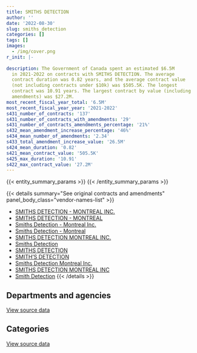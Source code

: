 ```yaml
---
title: SMITHS DETECTION
author: ''
date: '2022-08-30'
slug: smiths_detection
categories: []
tags: []
images:
  - /img/cover.png
r_init: |-
  
description: The Government of Canada spent an estimated $6.5M
  in 2021-2022 on contracts with SMITHS DETECTION. The average
  contract duration was 0.82 years, and the average contract value
  (not including contracts under $10k) was $505.5K. The longest
  contract was 10.91 years. The largest contract by value (including
  amendments) was $27.2M.
most_recent_fiscal_year_total: '6.5M'
most_recent_fiscal_year_year: '2021-2022'
s431_number_of_contracts: '137'
s431_number_of_contracts_with_amendments: '29'
s431_number_of_contracts_amendments_percentage: '21%'
s432_mean_amendment_increase_percentage: '46%'
s434_mean_number_of_amendments: '2.34'
s433_total_amendment_increase_value: '26.5M'
s424_mean_duration: '0.82'
s421_mean_contract_value: '505.5K'
s425_max_duration: '10.91'
s422_max_contract_value: '27.2M'
---
```


<script src="/rmarkdown-libs/htmlwidgets/htmlwidgets.js"></script>
<link href="/rmarkdown-libs/datatables-css/datatables-crosstalk.css" rel="stylesheet" />
<script src="/rmarkdown-libs/datatables-binding/datatables.js"></script>
<script src="/rmarkdown-libs/jquery/jquery-3.6.0.min.js"></script>
<link href="/rmarkdown-libs/dt-core-bootstrap/css/dataTables.bootstrap.min.css" rel="stylesheet" />
<link href="/rmarkdown-libs/dt-core-bootstrap/css/dataTables.bootstrap.extra.css" rel="stylesheet" />
<script src="/rmarkdown-libs/dt-core-bootstrap/js/jquery.dataTables.min.js"></script>
<script src="/rmarkdown-libs/dt-core-bootstrap/js/dataTables.bootstrap.min.js"></script>
<link href="/rmarkdown-libs/crosstalk/css/crosstalk.min.css" rel="stylesheet" />
<script src="/rmarkdown-libs/crosstalk/js/crosstalk.min.js"></script>
<script src="/rmarkdown-libs/htmlwidgets/htmlwidgets.js"></script>
<link href="/rmarkdown-libs/datatables-css/datatables-crosstalk.css" rel="stylesheet" />
<script src="/rmarkdown-libs/datatables-binding/datatables.js"></script>
<script src="/rmarkdown-libs/jquery/jquery-3.6.0.min.js"></script>
<link href="/rmarkdown-libs/dt-core-bootstrap/css/dataTables.bootstrap.min.css" rel="stylesheet" />
<link href="/rmarkdown-libs/dt-core-bootstrap/css/dataTables.bootstrap.extra.css" rel="stylesheet" />
<script src="/rmarkdown-libs/dt-core-bootstrap/js/jquery.dataTables.min.js"></script>
<script src="/rmarkdown-libs/dt-core-bootstrap/js/dataTables.bootstrap.min.js"></script>
<link href="/rmarkdown-libs/crosstalk/css/crosstalk.min.css" rel="stylesheet" />
<script src="/rmarkdown-libs/crosstalk/js/crosstalk.min.js"></script>

{{< entity_summary_params >}}
{{< /entity_summary_params >}}

{{< details summary="See original contracts and amendments" panel_body_class="vendor-names-list" >}}
- [SMITHS DETECTION - MONTREAL INC.](https://search.open.canada.ca/en/ct/?sort=contract_value_f%20desc&page=1&search_text=%22SMITHS%20DETECTION%20-%20MONTREAL%20INC.%22)
- [SMITHS DETECTION - MONTREAL](https://search.open.canada.ca/en/ct/?sort=contract_value_f%20desc&page=1&search_text=%22SMITHS%20DETECTION%20-%20MONTREAL%22)
- [Smiths Detection - Montreal Inc.](https://search.open.canada.ca/en/ct/?sort=contract_value_f%20desc&page=1&search_text=%22Smiths%20Detection%20-%20Montreal%20Inc.%22)
- [Smiths Detection - Montreal](https://search.open.canada.ca/en/ct/?sort=contract_value_f%20desc&page=1&search_text=%22Smiths%20Detection%20-%20Montreal%22)
- [SMITHS DETECTION MONTREAL INC.](https://search.open.canada.ca/en/ct/?sort=contract_value_f%20desc&page=1&search_text=%22SMITHS%20DETECTION%20MONTREAL%20INC.%22)
- [Smiths Detection](https://search.open.canada.ca/en/ct/?sort=contract_value_f%20desc&page=1&search_text=%22Smiths%20Detection%22)
- [SMITHS DETECTION](https://search.open.canada.ca/en/ct/?sort=contract_value_f%20desc&page=1&search_text=%22SMITHS%20DETECTION%22)
- [SMITH’S DETECTION](https://search.open.canada.ca/en/ct/?sort=contract_value_f%20desc&page=1&search_text=%22SMITH%27S%20DETECTION%22)
- [Smiths Detection Montreal Inc.](https://search.open.canada.ca/en/ct/?sort=contract_value_f%20desc&page=1&search_text=%22Smiths%20Detection%20Montreal%20Inc.%22)
- [SMITHS DETECTION MONTREAL INC](https://search.open.canada.ca/en/ct/?sort=contract_value_f%20desc&page=1&search_text=%22SMITHS%20DETECTION%20MONTREAL%20INC%22)
- [Smith Detection](https://search.open.canada.ca/en/ct/?sort=contract_value_f%20desc&page=1&search_text=%22Smith%20Detection%22)
{{< /details >}}

## Departments and agencies

<div id="htmlwidget-1" style="width:100%;height:auto;" class="datatables html-widget"></div>
<script type="application/json" data-for="htmlwidget-1">{"x":{"style":"bootstrap","filter":"none","vertical":false,"data":[["<a href=\"/departments/cbsa-asfc/\">Canada Border Services Agency<\/a>","<a href=\"/departments/csc-scc/\">Correctional Service of Canada<\/a>","<a href=\"/departments/dfatd-maecd/\">Global Affairs Canada<\/a>","<a href=\"/departments/dnd-mdn/\">National Defence<\/a>","<a href=\"/departments/pwgsc-tpsgc/\">Public Services and Procurement Canada<\/a>","<a href=\"/departments/rcmp-grc/\">Royal Canadian Mounted Police<\/a>"],[7742874.05,338186.61,46332.73,813786,null,611765.94],[8417755.72,null,54187.74,803063.39,14774.29,59235.25],[6030189.21,null,97365.85,337900.99,null,137986.33],[6134074.83,213053.97,102250.86,null,null,62048.3]],"container":"<table class=\"table table-striped table-hover row-border order-column display\">\n  <thead>\n    <tr>\n      <th>Department<\/th>\n      <th>2018-2019<\/th>\n      <th>2019-2020<\/th>\n      <th>2020-2021<\/th>\n      <th>2021-2022<\/th>\n    <\/tr>\n  <\/thead>\n<\/table>","options":{"order":[[4,"desc"]],"pageLength":10,"autoWidth":true,"columnDefs":[{"targets":1,"render":"function(data, type, row, meta) {\n    return type !== 'display' ? data : DTWidget.formatCurrency(data, \"$\", 2, 3, \",\", \".\", true, null);\n  }"},{"targets":2,"render":"function(data, type, row, meta) {\n    return type !== 'display' ? data : DTWidget.formatCurrency(data, \"$\", 2, 3, \",\", \".\", true, null);\n  }"},{"targets":3,"render":"function(data, type, row, meta) {\n    return type !== 'display' ? data : DTWidget.formatCurrency(data, \"$\", 2, 3, \",\", \".\", true, null);\n  }"},{"targets":4,"render":"function(data, type, row, meta) {\n    return type !== 'display' ? data : DTWidget.formatCurrency(data, \"$\", 2, 3, \",\", \".\", true, null);\n  }"},{"width":"16%","targets":[1,2,3,4]},{"className":"dt-right","targets":[1,2,3,4]}],"orderClasses":false}},"evals":["options.columnDefs.0.render","options.columnDefs.1.render","options.columnDefs.2.render","options.columnDefs.3.render"],"jsHooks":[]}</script>
<p class="text-right">
<a href="https://github.com/GoC-Spending/contracts-data/tree/main/data/out/vendors/smiths_detection/summary_by_fiscal_year_by_department.csv" class="source-data-link btn btn-link">View source data</a>
</p>

## Categories

<div id="htmlwidget-2" style="width:100%;height:auto;" class="datatables html-widget"></div>
<script type="application/json" data-for="htmlwidget-2">{"x":{"style":"bootstrap","filter":"none","vertical":false,"data":[["<a href=\"/categories/facilities_and_construction/\">Facilities and construction<\/a>","<a href=\"/categories/professional_services/\">Professional services<\/a>","<a href=\"/categories/information_technology/\">Information technology<\/a>","<a href=\"/categories/industrial_products_and_services/\">Industrial products and services<\/a>","<a href=\"/categories/human_capital/\">Human capital<\/a>"],[null,289372.23,55979.61,9182078.11,25515.4],[15905.4,14774.29,null,9318336.7,null],[null,null,3364.9,6600077.48,null],[20814.6,null,372923.51,6094461.57,23228.28]],"container":"<table class=\"table table-striped table-hover row-border order-column display\">\n  <thead>\n    <tr>\n      <th>Category<\/th>\n      <th>2018-2019<\/th>\n      <th>2019-2020<\/th>\n      <th>2020-2021<\/th>\n      <th>2021-2022<\/th>\n    <\/tr>\n  <\/thead>\n<\/table>","options":{"order":[[4,"desc"]],"dom":"t","pageLength":30,"autoWidth":true,"columnDefs":[{"targets":1,"render":"function(data, type, row, meta) {\n    return type !== 'display' ? data : DTWidget.formatCurrency(data, \"$\", 2, 3, \",\", \".\", true, null);\n  }"},{"targets":2,"render":"function(data, type, row, meta) {\n    return type !== 'display' ? data : DTWidget.formatCurrency(data, \"$\", 2, 3, \",\", \".\", true, null);\n  }"},{"targets":3,"render":"function(data, type, row, meta) {\n    return type !== 'display' ? data : DTWidget.formatCurrency(data, \"$\", 2, 3, \",\", \".\", true, null);\n  }"},{"targets":4,"render":"function(data, type, row, meta) {\n    return type !== 'display' ? data : DTWidget.formatCurrency(data, \"$\", 2, 3, \",\", \".\", true, null);\n  }"},{"width":"16%","targets":[1,2,3,4]},{"className":"dt-right","targets":[1,2,3,4]}],"orderClasses":false,"lengthMenu":[10,25,30,50,100]}},"evals":["options.columnDefs.0.render","options.columnDefs.1.render","options.columnDefs.2.render","options.columnDefs.3.render"],"jsHooks":[]}</script>
<p class="text-right">
<a href="https://github.com/GoC-Spending/contracts-data/tree/main/data/out/vendors/smiths_detection/summary_by_fiscal_year_by_category.csv" class="source-data-link btn btn-link">View source data</a>
</p>
